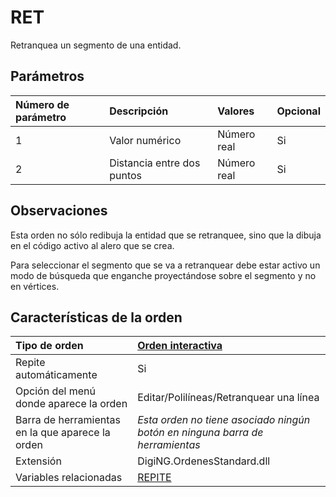 # RET

Retranquea un segmento de una entidad.

## Parámetros

| Número de parámetro | Descripción | Valores | Opcional |
| :--- | :--- | :--- | :--- |
| 1 | Valor numérico | Número real | Si |
| 2 | Distancia entre dos puntos | Número real | Si |

## Observaciones

Esta orden no sólo redibuja la entidad que se retranquee, sino que la dibuja en el código activo al alero que se crea.

Para seleccionar el segmento que se va a retranquear debe estar activo un modo de búsqueda que enganche proyectándose sobre el segmento y no en vértices.

## Características de la orden

| Tipo de orden | [Orden interactiva](ret.md) |
| :--- | :--- |
| Repite automáticamente | Si |
| Opción del menú donde aparece la orden | Editar/Polilíneas/Retranquear una línea |
| Barra de herramientas en la que aparece la orden | _Esta orden no tiene asociado ningún botón en ninguna barra de herramientas_ |
| Extensión | DigiNG.OrdenesStandard.dll |
| Variables relacionadas | [REPITE](https://github.com/digi21/docs/tree/7fc627c885c16fb88afc7cc05a6df2a2f4a54563/digi3d-net/referencia/digi3d.net/ventana-de-dibujo/ordenes/r/REPITE.html) |

